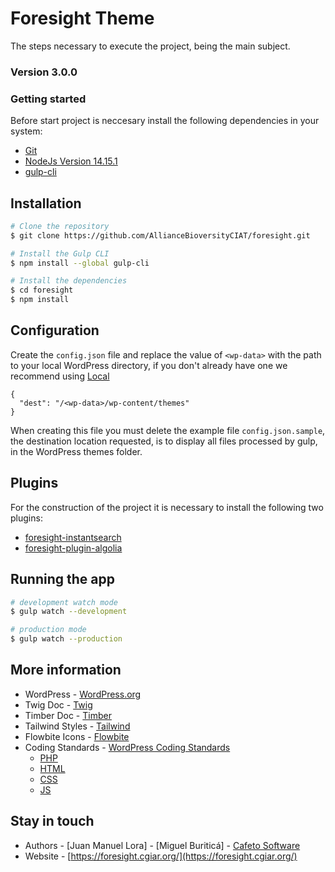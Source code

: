 # Foresight Theme #

The steps necessary to execute the project, being the main subject.

### Version 3.0.0 ###


### Getting started ###

Before start project is neccesary install the following dependencies in your system:

* [Git](https://git-scm.com/)
* [NodeJs Version 14.15.1](https://nodejs.org)
* [gulp-cli](https://gulpjs.com/)

## Installation
```bash
# Clone the repository
$ git clone https://github.com/AllianceBioversityCIAT/foresight.git

# Install the Gulp CLI
$ npm install --global gulp-cli

# Install the dependencies
$ cd foresight
$ npm install
```

## Configuration 
Create the `config.json` file and replace the value of `<wp-data>` with the path to your local WordPress directory, if you don't already have one we recommend using [Local](https://localwp.com/)

```.config
{
  "dest": "/<wp-data>/wp-content/themes"
}
```
When creating this file you must delete the example file `config.json.sample`, the destination location requested, is to display all files processed by gulp, in the WordPress themes folder.

## Plugins
For the construction of the project it is necessary to install the following two plugins:
- [foresight-instantsearch](https://github.com/AllianceBioversityCIAT/foresight/tree/main/foresight-instantsearch)
- [foresight-plugin-algolia](https://github.com/AllianceBioversityCIAT/foresight/tree/main/foresight-plugin-algolia)


## Running the app

```bash
# development watch mode
$ gulp watch --development

# production mode
$ gulp watch --production
```
## More information
- WordPress - [WordPress.org](https://developer.wordpress.org/themes/getting-started/)
- Twig Doc - [Twig](https://twig.symfony.com/doc/3.x/)
- Timber Doc - [Timber](https://timber.github.io/docs/)
- Tailwind Styles - [Tailwind](https://tailwindcss.com/docs/installation)
- Flowbite Icons - [Flowbite](https://flowbite.com/icons/)
- Coding Standards - [WordPress Coding Standards](https://codex.wordpress.org/WordPress_Coding_Standards)
    * [PHP](https://make.wordpress.org/core/handbook/best-practices/coding-standards/php/)
    * [HTML](https://make.wordpress.org/core/handbook/best-practices/coding-standards/html/)
    * [CSS](https://make.wordpress.org/core/handbook/best-practices/coding-standards/css/)
    * [JS](https://make.wordpress.org/core/handbook/best-practices/coding-standards/javascript/)

## Stay in touch

- Authors - [Juan Manuel Lora] - [Miguel Buriticá] -  [Cafeto Software](https://cafeto.co/)
- Website - [https://foresight.cgiar.org/](https://foresight.cgiar.org/) 
